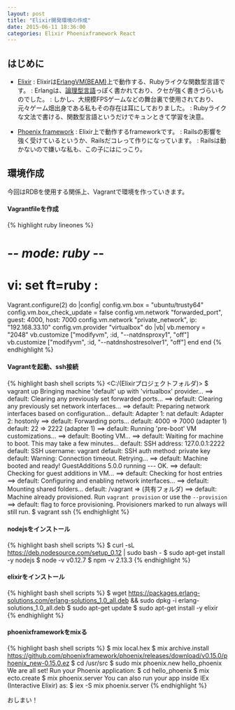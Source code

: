 ```yaml
---
layout: post
title: "Elixir開発環境の作成"
date: 2015-06-11 18:36:00
categories: Elixir Phoenixframework React
---
```

## はじめに
- [Elixir](http://elixir-lang.org/)
: Elixirは[ErlangVM(BEAM)](http://www.erlang.org/)上で動作する、Rubyライクな関数型言語です。
: Erlangは、[論理型言語](http://ja.wikipedia.org/wiki/%E8%AB%96%E7%90%86%E3%83%97%E3%83%AD%E3%82%B0%E3%83%A9%E3%83%9F%E3%83%B3%E3%82%B0)っぽく書かれており、クセが強く書きづらいものでした。
: しかし、大規模FPSゲームなどの舞台裏で使用されており、元々ゲーム畑出身である私もその存在は耳にしておりました。
: Rubyライクな文法で書ける、関数型言語というだけでキュンときて学習を決意。

- [Phoenix framework](http://www.phoenixframework.org/)
: Elixir上で動作するframeworkです。
: Railsの影響を強く受けているというか、Railsだコレって作りになっています。
: Railsは動かないので嫌いな私も、この子にはにっこり。

## 環境作成
今回はRDBを使用する関係上、Vagrantで環境を作っていきます。

#### Vagrantfileを作成

{% highlight ruby lineones %}
# -*- mode: ruby -*-
# vi: set ft=ruby :
Vagrant.configure(2) do |config|
  config.vm.box = "ubuntu/trusty64"
  config.vm.box_check_update = false
  config.vm.network "forwarded_port", guest: 4000, host: 7000
  config.vm.network "private_network", ip: "192.168.33.10"
  config.vm.provider "virtualbox" do |vb|
    vb.memory = "2048"
    vb.customize ["modifyvm", :id, "--natdnsproxy1", "off"]
    vb.customize ["modifyvm", :id, "--natdnshostresolver1", "off"]
  end
end
{% endhighlight %}

#### Vagrantを起動、ssh接続

{% highlight bash shell scripts %}
<C:/(Elixirプロジェクトフォルダ)>
$ vagrant up
Bringing machine 'default' up with 'virtualbox' provider...
==> default: Clearing any previously set forwarded ports...
==> default: Clearing any previously set network interfaces...
==> default: Preparing network interfaces based on configuration...
    default: Adapter 1: nat
    default: Adapter 2: hostonly
==> default: Forwarding ports...
    default: 4000 => 7000 (adapter 1)
    default: 22 => 2222 (adapter 1)
==> default: Running 'pre-boot' VM customizations...
==> default: Booting VM...
==> default: Waiting for machine to boot. This may take a few minutes...
    default: SSH address: 127.0.0.1:2222
    default: SSH username: vagrant
    default: SSH auth method: private key
    default: Warning: Connection timeout. Retrying...
==> default: Machine booted and ready!
GuestAdditions 5.0.0 running --- OK.
==> default: Checking for guest additions in VM...
==> default: Checking for host entries
==> default: Configuring and enabling network interfaces...
==> default: Mounting shared folders...
    default: /vagrant => (共有フォルダ)
==> default: Machine already provisioned. Run `vagrant provision` or use the `--provision`
==> default: flag to force provisioning. Provisioners marked to run always will still run.
$ vagrant ssh
{% endhighlight %}

#### nodejsをインストール

{% highlight bash shell scripts %}
$ curl -sL https://deb.nodesource.com/setup_0.12 | sudo bash -
$ sudo apt-get install -y nodejs
$ node -v
v0.12.7
$ npm -v
2.13.3
{% endhighlight %}

#### elixirをインストール

{% highlight bash shell scripts %}
$ wget https://packages.erlang-solutions.com/erlang-solutions_1.0_all.deb && sudo dpkg -i erlang-solutions_1.0_all.deb
$ sudo apt-get update
$ sudo apt-get install -y elixir
{% endhighlight %}

#### phoenixframeworkをmixる

{% highlight bash shell scripts %}
$ mix local.hex
$ mix archive.install https://github.com/phoenixframework/phoenix/releases/download/v0.15.0/phoenix_new-0.15.0.ez
$ cd /usr/src
$ sudo mix phoenix.new hello_phoenix
We are all set! Run your Phoenix application:
    $ cd hello_phoenix
    $ mix ecto.create
    $ mix phoenix.server
You can also run your app inside IEx (Interactive Elixir) as:
    $ iex -S mix phoenix.server
{% endhighlight %}

おしまい！